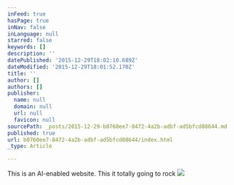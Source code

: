 ```yaml
---
inFeed: true
hasPage: true
inNav: false
inLanguage: null
starred: false
keywords: []
description: ''
datePublished: '2015-12-29T18:02:10.689Z'
dateModified: '2015-12-29T18:01:52.170Z'
title: ''
author: []
authors: []
publisher:
  name: null
  domain: null
  url: null
  favicon: null
sourcePath: _posts/2015-12-29-b0760ee7-8472-4a2b-adbf-ad5bfcd08644.md
published: true
url: b0760ee7-8472-4a2b-adbf-ad5bfcd08644/index.html
_type: Article

---
```

This is an AI-enabled website. This it totally going to rock ![](https://the-grid-user-content.s3-us-west-2.amazonaws.com/ece6b7d6-0fbd-48c0-9cf3-578c4a704698.jpg)